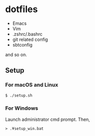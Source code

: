dotfiles
========

* Emacs
* Vim
* .zshrc/.bashrc
* git related config
* sbtconfig

and so on.

## Setup

### For macOS and Linux

```bash
$ ./setup.sh
```

### For Windows

Launch administrator cmd prompt.
Then,

```batfile
> .¥setup_win.bat
```
